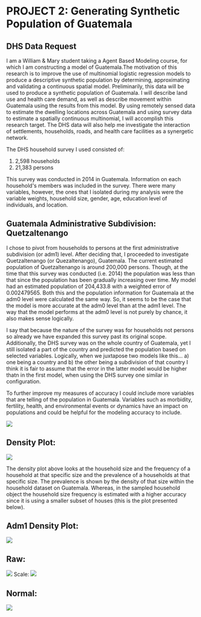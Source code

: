 # PROJECT 2: Generating Synthetic Population of Guatemala

## DHS Data Request
I am a William & Mary student taking a Agent Based Modeling course, for which I am constructing a model of Guatemala.The motivation of this research is to improve the use of multinomial logistic regression models to produce a descriptive synthetic population by determining, approximating and validating a continuous spatial model. Preliminarily, this data will be used to produce a synthetic population of Guatemala. I will describe land use and health care demand, as well as describe movement within Guatemala using the results from this model. By using remotely sensed data to estimate the dwelling locations across Guatemala and using survey data to estimate a spatially continuous multinomial, I will accomplish this research target. The DHS data will also help me investigate the interaction of settlements, households, roads, and health care facilities as a synergetic network. 

The DHS household survey I used consisted of: 
  1) 2,598 households 
  2) 21,383 persons
  
This survey was conducted in 2014 in Guatemala. Information on each household's members was included in the survey. There were many variables, however, the ones that I isolated during my analysis were the variable weights, household size, gender, age, education level of individuals, and location. 
## Guatemala Administrative Subdivision: Quetzaltenango
I chose to pivot from households to persons at the first administrative subdivision (or adm1) level. After deciding that, I proceeded to investigate Quetzaltenango (or Quezaltenango), Guatemala. The current estimated population of Quetzaltenango is around 200,000 persons. Though, at the time that this survey was conducted (i.e. 2014) the population was less than that since the population has been gradually increasing over time. My model had an estimated population of 204,433.8 with a weighted error of 0.002479565. Both this and the population information for Guatemala at the adm0 level were calculated the same way. So, it seems to be the case that the model is more accurate at the adm0 level than at the adm1 level. The way that the model performs at the adm0 level is not purely by chance, it also makes sense logically.  

I say that because the nature of the survey was for households not persons so already we have expanded this survey past its original scope. Additionally, the DHS survey was on the whole country of Guatemala, yet I still isolated a part of the country and predicted the population based on selected variables. Logically, when we juxtapose two models like this...
a) one being a country and 
b) the other being a subdivision of that country 
I think it is fair to assume that the error in the latter model would be higher thatn in the first model, when using the DHS survey one similar in configuration. 

To further improve my measures of accuracy I could include more variables that are telling of the population in Guatemala. Variables such as morbidity, fertility, health, and environmental events or dynamics have an impact on populations and could be helpful for the modeling accuracy to include. 

![](quezaltenango.png)

## Density Plot:
![](hhs_density.png)

The density plot above looks at the household size and the frequency of a household at that specific size and the prevalence of a households at that specific size. The prevalence is shown by the density of that size within the household dataset on Guatemala. Whereas, in the sampled household object the household size frequency is estimated with a higher accuracy since it is using a smaller subset of houses (this is the plot presented below). 
## Adm1 Density Plot: 
![](adm1_density.png)

## Raw:
![](raw.png)
Scale:
![](scale.png)
## Normal:
![](normal.png)
